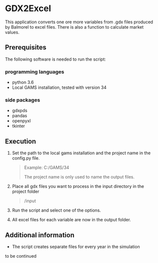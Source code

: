 # GDX2Excel

This application converts one ore more variables from .gdx files produced by Balmorel to excel files.
There is also a function to calculate market values.

## Prerequisites

The following software is needed to run the script:

### programming languages
- python 3.6
- Local GAMS installation, tested with version 34

### side packages
- gdxpds
- pandas
- openpyxl
- tkinter

## Execution

1. Set the path to the local gams installation and the project name in the config.py file.
	> Example: C:/GAMS/34
	>
	> The project name is only used to name the output files.
	
2. Place all gdx files you want to process in the input directory in the project folder
	> /input
	
3. Run the script and select one of the options.

4. All excel files for each variable are now in the output folder.

## Additional information
- The script creates separate files for every year in the simulation



to be continued